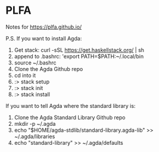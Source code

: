 # PLFA

Notes for https://plfa.github.io/

P.S. If you want to install Agda:

1. Get stack: curl -sSL https://get.haskellstack.org/ | sh
2. append to .bashrc: 'export PATH=$PATH:~/.local/bin
3. source ~/.bashrc 
4. Clone the Agda Github repo
5. cd into it
6. :> stack setup
7. :> stack init
8. :> stack install

If you want to tell Agda where the standard library is:

1. Clone the Agda Standard Library Github repo
2. mkdir -p ~/.agda
3. echo "$HOME/agda-stdlib/standard-library.agda-lib" >> ~/.agda/libraries
4. echo "standard-library" >> ~/.agda/defaults

